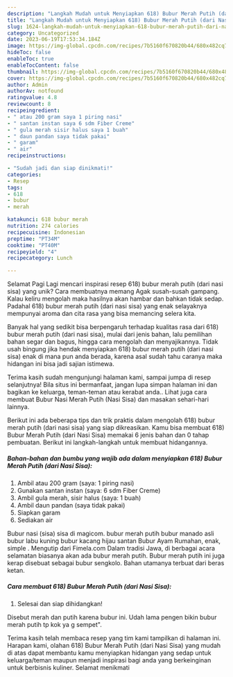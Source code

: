 ```yaml
---
description: "Langkah Mudah untuk Menyiapkan 618) Bubur Merah Putih (dari Nasi Sisa) yang Lezat Sekali, Enak"
title: "Langkah Mudah untuk Menyiapkan 618) Bubur Merah Putih (dari Nasi Sisa) yang Lezat Sekali, Enak"
slug: 1624-langkah-mudah-untuk-menyiapkan-618-bubur-merah-putih-dari-nasi-sisa-yang-lezat-sekali-enak
category: Uncategorized
date: 2023-06-19T17:53:34.184Z
image: https://img-global.cpcdn.com/recipes/7b5160f670820b44/680x482cq70/618-bubur-merah-putih-dari-nasi-sisa-foto-resep-utama.jpg
hideToc: false
enableToc: true
enableTocContent: false
thumbnail: https://img-global.cpcdn.com/recipes/7b5160f670820b44/680x482cq70/618-bubur-merah-putih-dari-nasi-sisa-foto-resep-utama.jpg
cover: https://img-global.cpcdn.com/recipes/7b5160f670820b44/680x482cq70/618-bubur-merah-putih-dari-nasi-sisa-foto-resep-utama.jpg
author: Admin
authorAv: notfound
ratingvalue: 4.8
reviewcount: 8
recipeingredient:
- " atau 200 gram saya 1 piring nasi"
- " santan instan saya 6 sdm Fiber Creme"
- " gula merah sisir halus saya 1 buah"
- " daun pandan saya tidak pakai"
- " garam"
- " air"
recipeinstructions:

- "Sudah jadi dan siap dinikmati!"
categories:
- Resep
tags:
- 618
- bubur
- merah

katakunci: 618 bubur merah 
nutrition: 274 calories
recipecuisine: Indonesian
preptime: "PT34M"
cooktime: "PT40M"
recipeyield: "4"
recipecategory: Lunch

---
```



Selamat Pagi Lagi mencari inspirasi resep 618) bubur merah putih (dari nasi sisa) yang unik? Cara membuatnya memang Agak susah-susah gampang. Kalau keliru mengolah maka hasilnya akan hambar dan bahkan tidak sedap. Padahal 618) bubur merah putih (dari nasi sisa) yang enak selayaknya mempunyai aroma dan cita rasa yang bisa memancing selera kita.


Banyak hal yang sedikit bisa berpengaruh terhadap kualitas rasa dari 618) bubur merah putih (dari nasi sisa), mulai dari jenis bahan, lalu pemilihan bahan segar dan bagus, hingga cara mengolah dan menyajikannya. Tidak usah bingung jika hendak menyiapkan 618) bubur merah putih (dari nasi sisa) enak di mana pun anda berada, karena asal sudah tahu caranya maka hidangan ini bisa jadi sajian istimewa.

Terima kasih sudah mengunjungi halaman kami, sampai jumpa di resep selanjutnya! Bila situs ini bermanfaat, jangan lupa simpan halaman ini dan bagikan ke keluarga, teman-teman atau kerabat anda.. Lihat juga cara membuat Bubur Nasi Merah Putih (Nasi Sisa) dan masakan sehari-hari lainnya.


Berikut ini ada beberapa tips dan trik praktis dalam mengolah 618) bubur merah putih (dari nasi sisa) yang siap dikreasikan. Kamu bisa membuat 618) Bubur Merah Putih (dari Nasi Sisa) memakai 6 jenis bahan dan 0 tahap pembuatan. Berikut ini langkah-langkah untuk membuat hidangannya.

<!--inarticleads1-->

##### Bahan-bahan dan bumbu yang wajib ada dalam menyiapkan 618) Bubur Merah Putih (dari Nasi Sisa):

1. Ambil  atau 200 gram (saya: 1 piring nasi)
1. Gunakan  santan instan (saya: 6 sdm Fiber Creme)
1. Ambil  gula merah, sisir halus (saya: 1 buah)
1. Ambil  daun pandan (saya tidak pakai)
1. Siapkan  garam
1. Sediakan  air


Bubur nasi (sisa) sisa di magicom. bubur merah putih bubur manado asli bubur labu kuning bubur kacang hijau santan Bubur Ayam Rumahan, enak, simple . Mengutip dari Fimela.com Dalam tradisi Jawa, di berbagai acara selamatan biasanya akan ada bubur merah putih. Bubur merah putih ini juga kerap disebuat sebagai bubur sengkolo. Bahan utamanya terbuat dari beras ketan. 

<!--inarticleads2-->

##### Cara membuat 618) Bubur Merah Putih (dari Nasi Sisa):


1. Selesai dan siap dihidangkan!

Disebut merah dan putih karena bubur ini. Udah lama pengen bikin bubur merah putih tp kok ya g sempet&#34;. 

Terima kasih telah membaca resep yang tim kami tampilkan di halaman ini. Harapan kami, olahan 618) Bubur Merah Putih (dari Nasi Sisa) yang mudah di atas dapat membantu kamu menyiapkan hidangan yang sedap untuk keluarga/teman maupun menjadi inspirasi bagi anda yang berkeinginan untuk berbisnis kuliner. Selamat menikmati
